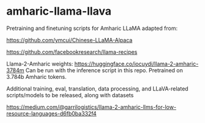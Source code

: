 # amharic-llama-llava

Pretraining and finetuning scripts for Amharic LLaMA adapted from:

https://github.com/ymcui/Chinese-LLaMA-Alpaca

https://github.com/facebookresearch/llama-recipes

Llama-2-Amharic weights: https://huggingface.co/iocuydi/llama-2-amharic-3784m
Can be run with the inference script in this repo. Pretrained on 3.784b Amharic tokens.

Additional training, eval, translation, data processing, and LLaVA-related scripts/models to be released, along with datasets

https://medium.com/@garrilogistics/llama-2-amharic-llms-for-low-resource-languages-d6fb0ba332f4
